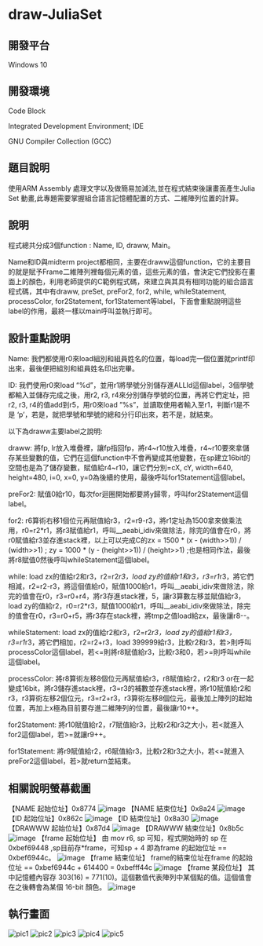 # draw-JuliaSet

## 開發平台
Windows 10

## 開發環境
Code Block

Integrated Development Environment; IDE

GNU Compiler Collection (GCC)


## 題目說明
使用ARM Assembly 處理文字以及做簡易加減法,並在程式結束後讓畫面產生Julia Set 動畫,此專題需要掌握組合語言記憶體配置的方式、二維陣列位置的計算。


## 說明

程式總共分成3個function : Name, ID, draww, Main。

Name和ID與midterm project都相同，主要在draww這個function，它的主要目的就是賦予Frame二維陣列裡每個元素的值，這些元素的值，會決定它們投影在畫面上的顏色，利用老師提供的C範例程式碼，來建立與其具有相同功能的組合語言程式碼，其中有draww, preSet, preFor2, for2, while, whileStatement, processColor, for2Statement, for1Statement等label，下面會重點說明這些label的作用，最終一樣以main呼叫並執行即可。

## 設計重點說明

Name:
我們都使用r0來load組別和組員姓名的位置，每load完一個位置就printf印出來，最後便把組別和組員姓名印出完畢。

ID:
我們使用r0來load “%d”，並用r1將學號分別儲存進ALLId這個label，3個學號都輸入並儲存完成之後，用r2, r3, r4來分別儲存學號的位置，再將它們定址，把r2, r3, r4的值add到r5，用r0來load ”%s”，並讀取使用者輸入至r1，判斷r1是不是 ‘p’，若是，就把學號和學號的總和分行印出來，若不是，就結束。

以下為draww主要label之說明:

draww:
將fp, lr放入堆疊裡，讓fp指回fp，將r4~r10放入堆疊，r4~r10要來拿儲存某些變數的值，它們在這個function中不會再變成其他變數，在sp建立16bit的空間也是為了儲存變數，賦值給r4~r10，讓它們分別=cX, cY, width=640, height=480, i=0, x=0, y=0為後續的使用，最後呼叫for1Statement這個label。

preFor2:
賦值0給r10，每次for迴圈開始都要將y歸零，呼叫for2Statement這個label。

for2:
r6算術右移1個位元再賦值給r3，r2=r9-r3，將r1定址為1500拿來做乘法用，r0=r2*r1，將r3賦值給r1，呼叫__aeabi_idiv來做除法，除完的值會在r0，將r0賦值給r3並存進stack裡，以上可以完成C的zx = 1500 * (x - (width>>1)) / (width>>1) ; zy = 1000 * (y - (height>>1)) / (height>>1) ;也是相同作法，最後將r8賦值0然後呼叫whileStatement這個label。

while:
load zx的值給r2和r3，r2=r2*r3，load zy的值給r1和r3，r3=r1*r3，將它們相減，r2=r2-r3，將這個值給r0，賦值1000給r1，呼叫__aeabi_idiv來做除法，除完的值會在r0，r3=r0+r4，將r3存進stack裡，5，讓r3算數左移並賦值給r3，load zy的值給r2，r0=r2*r3，賦值1000給r1，呼叫__aeabi_idiv來做除法，除完的值會在r0，r3=r0+r5，將r3存在stack裡，將tmp之值load給zx，最後讓r8--。

whileStatement:
load zx的值給r2和r3，r2=r2*r3，load zy的值給r1和r3，r3=r1*r3，將它們相加，r2=r2+r3，load 399999給r3，比較r2和r3，若>則呼叫processColor這個label，若<=則將r8賦值給r3，比較r3和0，若>=則呼叫while這個label。

processColor:
將r8算術左移8個位元再賦值給r3，r8賦值給r2，r2和r3 or在一起變成16bit，將r3儲存進stack裡，r3=r3的補數並存進stack裡，將r10賦值給r2和r3，r3算術左移2個位元，r3=r2+r3，r3算術左移8個位元，最後加上陣列的起始位置，再加上x極為目前要存進二維陣列的位置，最後讓r10++。

for2Statement:
將r10賦值給r2，r7賦值給r3，比較r2和r3之大小，若<就進入for2這個label，若>=就讓r9++。

for1Statement:
將r9賦值給r2，r6賦值給r3，比較r2和r3之大小，若<=就進入preFor2這個label，若>就return並結束。


## 相關說明螢幕截圖
【NAME 起始位址】0x8774
![image](https://user-images.githubusercontent.com/95240041/194572768-a35c788a-24da-4e1f-8ce2-a06ed098b6e3.png)
【NAME 結束位址】0x8a24
![image](https://user-images.githubusercontent.com/95240041/194572874-f67b208a-60ef-4e74-a7d8-0219bd312556.png)
【ID 起始位址】0x862c
![image](https://user-images.githubusercontent.com/95240041/194572949-18426461-beeb-4444-9615-6888bb8183e1.png)
【ID 結束位址】0x8a30
![image](https://user-images.githubusercontent.com/95240041/194573097-b604eabf-8c97-49b1-acad-3a0c5f148cc1.png)
【DRAWWW 起始位址】0x87d4
![image](https://user-images.githubusercontent.com/95240041/194573179-0c78e810-2753-4d14-b005-7c02735e6ade.png)
【DRAWWW 結束位址】0x8b5c
![image](https://user-images.githubusercontent.com/95240041/194573261-0d533c78-30b9-4d7f-9068-d674edb7825c.png)
【frame 起始位址】
由 mov r6, sp 可知，程式開始時的 sp 在 0xbef69448 ,sp目前存*frame，可知sp + 4 即為frame 的起始位址 == 0xbef6944c。
![image](https://user-images.githubusercontent.com/95240041/194573342-f79541d3-456b-4c20-a74e-f065e43a1ad2.png)
【frame 結束位址】
frame的結束位址在frame 的起始位址 == 0xbef6944c + 614400 = 0xbefff44c
![image](https://user-images.githubusercontent.com/95240041/194573415-8fbeca72-2eda-4eac-ba07-80555c651763.png)
【frame 某段位址】
其中記憶體內容存 303(16) = 771(10)。這個數值代表陣列中某個點的值。這個值會在之後轉會為某個 16-bit 顏色。
![image](https://user-images.githubusercontent.com/95240041/194573511-87b78f03-918f-4d6a-b505-299e1bca1007.png)


## 執行畫面

![pic1](https://user-images.githubusercontent.com/95240041/194571754-227cad85-2672-475f-85a9-78270f6bd0ec.png)
![pic2](https://user-images.githubusercontent.com/95240041/194571772-5aa3e754-31ba-41d4-a17e-850dd5c2692b.png)
![pic3](https://user-images.githubusercontent.com/95240041/194571785-64e0c257-919c-47d6-94f0-bb1054d98249.png)
![pic4](https://user-images.githubusercontent.com/95240041/194571799-f974db5d-4b02-4543-ade0-88bee7d609dc.png)
![pic5](https://user-images.githubusercontent.com/95240041/194571809-1a1b037b-8355-4c78-afe2-aace99ca3f68.png)
